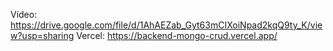 Vídeo: https://drive.google.com/file/d/1AhAEZab_Gyt63mCIXoiNpad2kqQ9ty_K/view?usp=sharing
Vercel: https://backend-mongo-crud.vercel.app/
